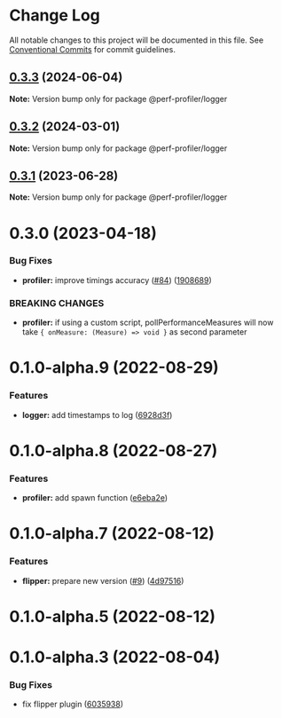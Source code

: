 # Change Log

All notable changes to this project will be documented in this file.
See [Conventional Commits](https://conventionalcommits.org) for commit guidelines.

## [0.3.3](https://github.com/bamlab/flashlight/compare/@perf-profiler/logger@0.3.2...@perf-profiler/logger@0.3.3) (2024-06-04)

**Note:** Version bump only for package @perf-profiler/logger

## [0.3.2](https://github.com/bamlab/flashlight/compare/@perf-profiler/logger@0.3.1...@perf-profiler/logger@0.3.2) (2024-03-01)

**Note:** Version bump only for package @perf-profiler/logger

## [0.3.1](https://github.com/bamlab/android-performance-profiler/compare/@perf-profiler/logger@0.3.0...@perf-profiler/logger@0.3.1) (2023-06-28)

**Note:** Version bump only for package @perf-profiler/logger

# 0.3.0 (2023-04-18)

### Bug Fixes

- **profiler:** improve timings accuracy ([#84](https://github.com/bamlab/android-performance-profiler/issues/84)) ([1908689](https://github.com/bamlab/android-performance-profiler/commit/19086891b618382dd290431e63cf72059a729133))

### BREAKING CHANGES

- **profiler:** if using a custom script, pollPerformanceMeasures will now take `{ onMeasure: (Measure) => void }` as second parameter

# 0.1.0-alpha.9 (2022-08-29)

### Features

- **logger:** add timestamps to log ([6928d3f](https://github.com/bamlab/android-performance-profiler/commit/6928d3fe5ec82544ab2e121b0f1ec2b70e2fcb94))

# 0.1.0-alpha.8 (2022-08-27)

### Features

- **profiler:** add spawn function ([e6eba2e](https://github.com/bamlab/android-performance-profiler/commit/e6eba2e88d9621fd096fc3f3b56614b46b9ca781))

# 0.1.0-alpha.7 (2022-08-12)

### Features

- **flipper:** prepare new version ([#9](https://github.com/bamlab/android-performance-profiler/issues/9)) ([4d97516](https://github.com/bamlab/android-performance-profiler/commit/4d97516f9a0b8f1715c0b22c1bdab70fb32cc527))

# 0.1.0-alpha.5 (2022-08-12)

# 0.1.0-alpha.3 (2022-08-04)

### Bug Fixes

- fix flipper plugin ([6035938](https://github.com/bamlab/android-performance-profiler/commit/6035938f8f0bcad14a32498babbf6a0ffacea607))
